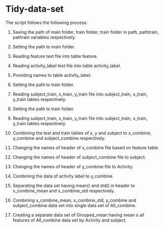 # Tidy-data-set
The script follows the following process:

1) Saving the path of main folder, train folder, train folder in path, pathtrain, pathrain variables respectively.

2) Setting the path to main folder.

3) Reading feature text file into table feature.

4) Reading activity_label text file into table activity_label.

5) Providing names to table activity_label.

6) Setting the path to train folder.

7) Reading subject_train, x_train, y_train file into subject_train, x_train, y_train tables respectively.

8) Setting the path to train folder.

9) Reading subject_train, x_train, y_train file into subject_train, x_train, y_train tables respectively.

10) Combining the test and train tables of x, y and subject to x_combine, y_combine and subject_combine respectively.

11) Changing the names of header of x_combine file based on feature table.

12) Changing the names of header of subject_combine file to subject.

13) Changing the names of header of y_combine file to Activity.

14) Combining the data of activity label to y_combine.

15) Separating the data set having mean() and std() in header to x_combine_mean and x_combine_std respectively.

16) Combining x_combine_mean, x_combine_std, y_combine and subject_combine data set into single data set of All_combine.

17) Creating a separate data set of Grouped_mean having mean o all features of All_combine data set by Activity and subject. 
